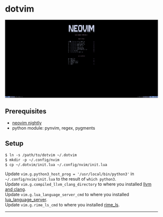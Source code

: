 dotvim
======

![](https://raw.githubusercontent.com/TwIStOy/dotvim/master/screenshots/start_page.png)

## Prerequisites

- [neovim nightly](https://github.com/neovim/neovim)
- python module: pynvim, regex, pygments

## Setup

```
$ ln -s /path/to/dotvim ~/.dotvim
$ mkdir -p ~/.config/nvim
$ cp ~/.dotvim/init.lua ~/.config/nvim/init.lua
```

Update `vim.g.python3_host_prog = '/usr/local/bin/python3'` in `~/.config/nvim/init.lua` to the result of `which python3`.  
Update `vim.g.compiled_llvm_clang_directory` to where you installed [llvm and clang](https://github.com/llvm/llvm-project).  
Update `vim.g.lua_language_server_cmd` to where you installed [lua_language_server](https://github.com/LuaLS/lua-language-server).  
Update `vim.g.rime_ls_cmd` to where you installed [rime_ls](https://github.com/wlh320/rime-ls).  

---
